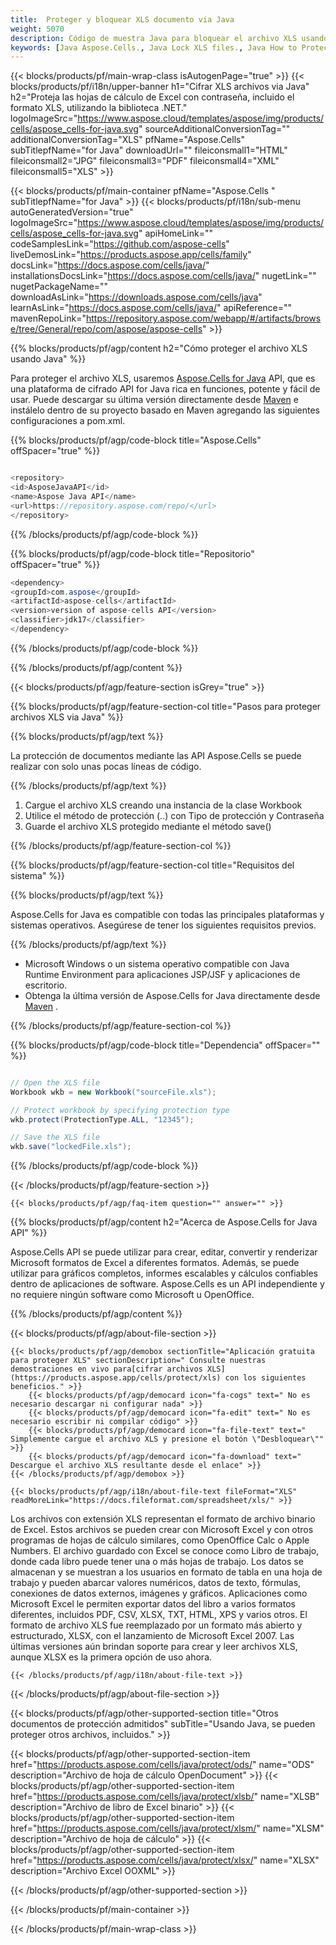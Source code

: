 ```yaml
---
title:  Proteger y bloquear XLS documento via Java
weight: 5070
description: Código de muestra Java para bloquear el archivo XLS usando una contraseña en el entorno de ejecución Java para aplicaciones JSP/JSF y aplicaciones de escritorio.
keywords: [Java Aspose.Cells., Java Lock XLS files., Java How to Protect and lock XLS document., Java Protect XLS files., Encrypt XLS Files using Java]
---
```

{{< blocks/products/pf/main-wrap-class isAutogenPage="true" >}}
{{< blocks/products/pf/i18n/upper-banner h1="Cifrar XLS archivos via Java" h2="Proteja las hojas de cálculo de Excel con contraseña, incluido el formato XLS, utilizando la biblioteca .NET." logoImageSrc="https://www.aspose.cloud/templates/aspose/img/products/cells/aspose_cells-for-java.svg" sourceAdditionalConversionTag="" additionalConversionTag="XLS" pfName="Aspose.Cells" subTitlepfName="for Java" downloadUrl="" fileiconsmall1="HTML" fileiconsmall2="JPG" fileiconsmall3="PDF" fileiconsmall4="XML" fileiconsmall5="XLS" >}}

{{< blocks/products/pf/main-container pfName="Aspose.Cells " subTitlepfName="for Java" >}}
{{< blocks/products/pf/i18n/sub-menu autoGeneratedVersion="true" logoImageSrc="https://www.aspose.cloud/templates/aspose/img/products/cells/aspose_cells-for-java.svg" apiHomeLink="" codeSamplesLink="https://github.com/aspose-cells" liveDemosLink="https://products.aspose.app/cells/family" docsLink="https://docs.aspose.com/cells/java/" installationsDocsLink="https://docs.aspose.com/cells/java/" nugetLink="" nugetPackageName="" downloadAsLink="https://downloads.aspose.com/cells/java" learnAsLink="https://docs.aspose.com/cells/java/" apiReference="" mavenRepoLink="https://repository.aspose.com/webapp/#/artifacts/browse/tree/General/repo/com/aspose/aspose-cells" >}}

{{% blocks/products/pf/agp/content h2="Cómo proteger el archivo XLS usando Java" %}}

 Para proteger el archivo XLS, usaremos
 [Aspose.Cells for Java](https://products.aspose.com/cells/java) 
 API, que es una plataforma de cifrado API for Java rica en funciones, potente y fácil de usar. Puede descargar su última versión directamente desde
 [Maven](https://repository.aspose.com/webapp/#/artifacts/browse/tree/General/repo/com/aspose/aspose-cells) 
 e instálelo dentro de su proyecto basado en Maven agregando las siguientes configuraciones a pom.xml.

{{% blocks/products/pf/agp/code-block title="Aspose.Cells" offSpacer="true" %}}

```cs

<repository>
<id>AsposeJavaAPI</id>
<name>Aspose Java API</name>
<url>https://repository.aspose.com/repo/</url>
</repository>

```

{{% /blocks/products/pf/agp/code-block %}}

{{% blocks/products/pf/agp/code-block title="Repositorio" offSpacer="true" %}}

```cs
<dependency>
<groupId>com.aspose</groupId>
<artifactId>aspose-cells</artifactId>
<version>version of aspose-cells API</version>
<classifier>jdk17</classifier>
</dependency>

```

{{% /blocks/products/pf/agp/code-block %}}

{{% /blocks/products/pf/agp/content %}}

{{< blocks/products/pf/agp/feature-section isGrey="true" >}}

{{% blocks/products/pf/agp/feature-section-col title="Pasos para proteger archivos XLS via Java" %}}

{{% blocks/products/pf/agp/text %}}

 La protección de documentos mediante las API Aspose.Cells se puede realizar con solo unas pocas líneas de código.

{{% /blocks/products/pf/agp/text %}}

1.  Cargue el archivo XLS creando una instancia de la clase Workbook
1.  Utilice el método de protección (..) con Tipo de protección y Contraseña
1.  Guarde el archivo XLS protegido mediante el método save()

{{% /blocks/products/pf/agp/feature-section-col %}}

{{% blocks/products/pf/agp/feature-section-col title="Requisitos del sistema" %}}

{{% blocks/products/pf/agp/text %}}

 Aspose.Cells for Java es compatible con todas las principales plataformas y sistemas operativos. Asegúrese de tener los siguientes requisitos previos.

{{% /blocks/products/pf/agp/text %}}

-  Microsoft Windows o un sistema operativo compatible con Java Runtime Environment para aplicaciones JSP/JSF y aplicaciones de escritorio.
-  Obtenga la última versión de Aspose.Cells for Java directamente desde
 [Maven](https://repository.aspose.com/webapp/#/artifacts/browse/tree/General/repo/com/aspose/aspose-cells)  .

{{% /blocks/products/pf/agp/feature-section-col %}}

{{% blocks/products/pf/agp/code-block title="Dependencia" offSpacer="" %}}

```cs

// Open the XLS file
Workbook wkb = new Workbook("sourceFile.xls");

// Protect workbook by specifying protection type
wkb.protect(ProtectionType.ALL, "12345");

// Save the XLS file
wkb.save("lockedFile.xls");

```

{{% /blocks/products/pf/agp/code-block %}}

{{< /blocks/products/pf/agp/feature-section >}}

    {{< blocks/products/pf/agp/faq-item question="" answer="" >}}
 

<!-- aboutfile Starts -->

{{% blocks/products/pf/agp/content h2="Acerca de Aspose.Cells for Java API" %}}

 Aspose.Cells API se puede utilizar para crear, editar, convertir y renderizar Microsoft formatos de Excel a diferentes formatos. Además, se puede utilizar para gráficos completos, informes escalables y cálculos confiables dentro de aplicaciones de software. Aspose.Cells es un API independiente y no requiere ningún software como Microsoft u OpenOffice.



{{% /blocks/products/pf/agp/content %}}

{{< blocks/products/pf/agp/about-file-section >}}

    {{< blocks/products/pf/agp/demobox sectionTitle="Aplicación gratuita para proteger XLS" sectionDescription=" Consulte nuestras demostraciones en vivo para[cifrar archivos XLS](https://products.aspose.app/cells/protect/xls) con los siguientes beneficios." >}}
        {{< blocks/products/pf/agp/democard icon="fa-cogs" text=" No es necesario descargar ni configurar nada" >}}
        {{< blocks/products/pf/agp/democard icon="fa-edit" text=" No es necesario escribir ni compilar código" >}}
        {{< blocks/products/pf/agp/democard icon="fa-file-text" text=" Simplemente cargue el archivo XLS y presione el botón \"Desbloquear\"" >}}
        {{< blocks/products/pf/agp/democard icon="fa-download" text=" Descargue el archivo XLS resultante desde el enlace" >}}
    {{< /blocks/products/pf/agp/demobox >}}

    {{< blocks/products/pf/agp/i18n/about-file-text fileFormat="XLS" readMoreLink="https://docs.fileformat.com/spreadsheet/xls/" >}}
Los archivos con extensión XLS representan el formato de archivo binario de Excel. Estos archivos se pueden crear con Microsoft Excel y con otros programas de hojas de cálculo similares, como OpenOffice Calc o Apple Numbers. El archivo guardado con Excel se conoce como Libro de trabajo, donde cada libro puede tener una o más hojas de trabajo. Los datos se almacenan y se muestran a los usuarios en formato de tabla en una hoja de trabajo y pueden abarcar valores numéricos, datos de texto, fórmulas, conexiones de datos externos, imágenes y gráficos. Aplicaciones como Microsoft Excel le permiten exportar datos del libro a varios formatos diferentes, incluidos PDF, CSV, XLSX, TXT, HTML, XPS y varios otros. El formato de archivo XLS fue reemplazado por un formato más abierto y estructurado, XLSX, con el lanzamiento de Microsoft Excel 2007. Las últimas versiones aún brindan soporte para crear y leer archivos XLS, aunque XLSX es la primera opción de uso ahora.

    {{< /blocks/products/pf/agp/i18n/about-file-text >}}

{{< /blocks/products/pf/agp/about-file-section >}}

<!-- aboutfile Ends -->

{{< blocks/products/pf/agp/other-supported-section title="Otros documentos de protección admitidos" subTitle="Usando Java, se pueden proteger otros archivos, incluidos." >}}

{{< blocks/products/pf/agp/other-supported-section-item href="https://products.aspose.com/cells/java/protect/ods/" name="ODS" description="Archivo de hoja de cálculo OpenDocument" >}}
{{< blocks/products/pf/agp/other-supported-section-item href="https://products.aspose.com/cells/java/protect/xlsb/" name="XLSB" description="Archivo de libro de Excel binario" >}}
{{< blocks/products/pf/agp/other-supported-section-item href="https://products.aspose.com/cells/java/protect/xlsm/" name="XLSM" description="Archivo de hoja de cálculo" >}}
{{< blocks/products/pf/agp/other-supported-section-item href="https://products.aspose.com/cells/java/protect/xlsx/" name="XLSX" description="Archivo Excel OOXML" >}}

{{< /blocks/products/pf/agp/other-supported-section >}}

{{< /blocks/products/pf/main-container >}}
    
{{< /blocks/products/pf/main-wrap-class >}}
